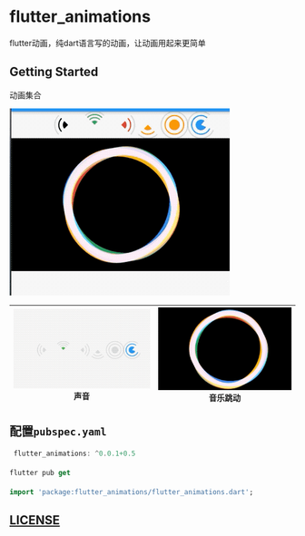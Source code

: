 # flutter_animations

flutter动画，纯dart语言写的动画，让动画用起来更简单

## Getting Started

动画集合

![](img/flutter_animations.gif)

|![](img/sound.gif) <br/> 声音| ![](img/spin.gif) <br/>音乐跳动|
|:-:|:-:|


## 配置`pubspec.yaml`

```dart
 flutter_animations: ^0.0.1+0.5
 
flutter pub get 

import 'package:flutter_animations/flutter_animations.dart';

```



## [LICENSE](LICENSE)
